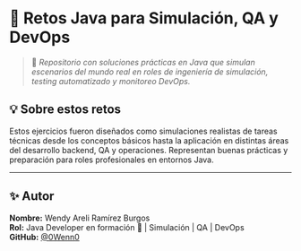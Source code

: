 <h1>🌟 Retos Java para Simulación, QA y DevOps</h1>

<blockquote>
  🚀 <em>Repositorio con soluciones prácticas en Java que simulan escenarios del mundo real en roles de ingeniería de simulación, testing automatizado y monitoreo DevOps.</em>
</blockquote>

<h2>💡 Sobre estos retos</h2>

<p>Estos ejercicios fueron diseñados como simulaciones realistas de tareas técnicas desde los conceptos básicos hasta la aplicación en distintas áreas del desarrollo backend, QA y operaciones. Representan buenas prácticas y preparación para roles profesionales en entornos Java.</p>

<hr>

<h2>✨ Autor</h2>

<p>
  <strong>Nombre:</strong> Wendy Areli Ramírez Burgos <br>
  <strong>Rol:</strong> Java Developer en formación 🚀 | Simulación | QA | DevOps <br>
  <strong>GitHub:</strong> <a href="https://github.com/0Wenn0">@0Wenn0</a>
</p>


